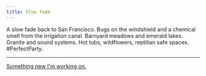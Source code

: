 ```yaml
---
title: Slow fade
---
```


A slow fade back to San Francisco. Bugs on the windshield and a chemical smell from the irrigation canal. Barnyard meadows and emerald lakes. Granite and sound systems. Hot tubs, wildflowers, reptilian safe spaces. #PerfectParty.

---

[Something new I'm working on.]({{site.baseurl}}/emerald/)